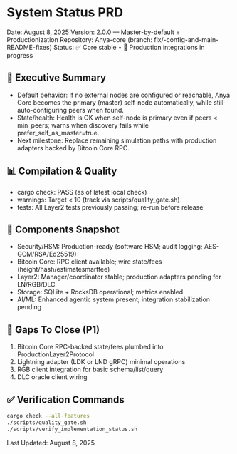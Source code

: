 # System Status PRD

Date: August 8, 2025
Version: 2.0.0 — Master-by-default + Productionization
Repository: Anya-core (branch: fix/-config-and-main-README-fixes)
Status: ✅ Core stable • 🔄 Production integrations in progress

## 🎯 Executive Summary

- Default behavior: If no external nodes are configured or reachable, Anya Core becomes the primary (master) self-node automatically, while still auto-configuring peers when found.
- State/health: Health is OK when self-node is primary even if peers < min_peers; warns when discovery fails while prefer_self_as_master=true.
- Next milestone: Replace remaining simulation paths with production adapters backed by Bitcoin Core RPC.

## 📊 Compilation & Quality

- cargo check: PASS (as of latest local check)
- warnings: Target < 10 (track via scripts/quality_gate.sh)
- tests: All Layer2 tests previously passing; re-run before release

## 🧩 Components Snapshot

- Security/HSM: Production-ready (software HSM; audit logging; AES-GCM/RSA/Ed25519)
- Bitcoin Core: RPC client available; wire state/fees (height/hash/estimatesmartfee)
- Layer2: Manager/coordinator stable; production adapters pending for LN/RGB/DLC
- Storage: SQLite + RocksDB operational; metrics enabled
- AI/ML: Enhanced agentic system present; integration stabilization pending

## 🚧 Gaps To Close (P1)

1) Bitcoin Core RPC-backed state/fees plumbed into ProductionLayer2Protocol
2) Lightning adapter (LDK or LND gRPC) minimal operations
3) RGB client integration for basic schema/list/query
4) DLC oracle client wiring

## ✅ Verification Commands

```bash
cargo check --all-features
./scripts/quality_gate.sh
./scripts/verify_implementation_status.sh
```

Last Updated: August 8, 2025
